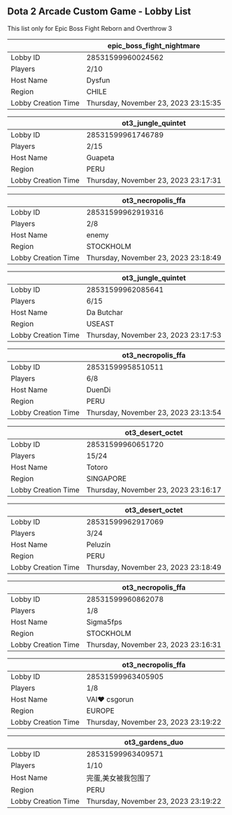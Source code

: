 ## Dota 2 Arcade Custom Game - Lobby List

This list only for Epic Boss Fight Reborn and Overthrow 3

|  | epic_boss_fight_nightmare |
| ------ | ------ |
| Lobby ID | 28531599960024562 |
| Players | 2/10 |
| Host Name | Dysfun |
| Region | CHILE |
| Lobby Creation Time | Thursday, November 23, 2023 23:15:35 |


|  | ot3_jungle_quintet |
| ------ | ------ |
| Lobby ID | 28531599961746789 |
| Players | 2/15 |
| Host Name | Guapeta |
| Region | PERU |
| Lobby Creation Time | Thursday, November 23, 2023 23:17:31 |


|  | ot3_necropolis_ffa |
| ------ | ------ |
| Lobby ID | 28531599962919316 |
| Players | 2/8 |
| Host Name | enemy |
| Region | STOCKHOLM |
| Lobby Creation Time | Thursday, November 23, 2023 23:18:49 |


|  | ot3_jungle_quintet |
| ------ | ------ |
| Lobby ID | 28531599962085641 |
| Players | 6/15 |
| Host Name | Da Butchar |
| Region | USEAST |
| Lobby Creation Time | Thursday, November 23, 2023 23:17:53 |


|  | ot3_necropolis_ffa |
| ------ | ------ |
| Lobby ID | 28531599958510511 |
| Players | 6/8 |
| Host Name | DuenDi |
| Region | PERU |
| Lobby Creation Time | Thursday, November 23, 2023 23:13:54 |


|  | ot3_desert_octet |
| ------ | ------ |
| Lobby ID | 28531599960651720 |
| Players | 15/24 |
| Host Name | Totoro |
| Region | SINGAPORE |
| Lobby Creation Time | Thursday, November 23, 2023 23:16:17 |


|  | ot3_desert_octet |
| ------ | ------ |
| Lobby ID | 28531599962917069 |
| Players | 3/24 |
| Host Name | Peluzín |
| Region | PERU |
| Lobby Creation Time | Thursday, November 23, 2023 23:18:49 |


|  | ot3_necropolis_ffa |
| ------ | ------ |
| Lobby ID | 28531599960862078 |
| Players | 1/8 |
| Host Name | Sigma5fps |
| Region | STOCKHOLM |
| Lobby Creation Time | Thursday, November 23, 2023 23:16:31 |


|  | ot3_necropolis_ffa |
| ------ | ------ |
| Lobby ID | 28531599963405905 |
| Players | 1/8 |
| Host Name | VAI♥ csgorun |
| Region | EUROPE |
| Lobby Creation Time | Thursday, November 23, 2023 23:19:22 |


|  | ot3_gardens_duo |
| ------ | ------ |
| Lobby ID | 28531599963409571 |
| Players | 1/10 |
| Host Name | 完蛋,美女被我包围了 |
| Region | PERU |
| Lobby Creation Time | Thursday, November 23, 2023 23:19:22 |



